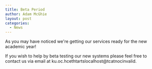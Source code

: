 ```yaml
---
title: Beta Period
author: Adam McGhie
layout: post
categories:
  - News
---
```


As you may have noticed we're getting our services ready for the new academic year! 

If you wish to help by beta testing our new systems please feel free to contact us via email at <span class="hidden-e">ku.oc.hcethtarts<span>localhost</span>@tcatnoc<span>invalid</span></span>. 